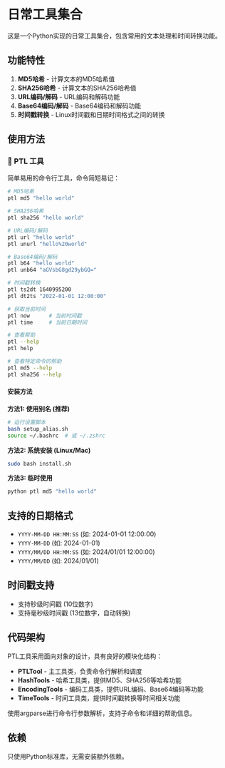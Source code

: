 # 日常工具集合

这是一个Python实现的日常工具集合，包含常用的文本处理和时间转换功能。

## 功能特性

1. **MD5哈希** - 计算文本的MD5哈希值
2. **SHA256哈希** - 计算文本的SHA256哈希值
3. **URL编码/解码** - URL编码和解码功能
4. **Base64编码/解码** - Base64编码和解码功能
5. **时间戳转换** - Linux时间戳和日期时间格式之间的转换

## 使用方法

### 🚀 PTL 工具

简单易用的命令行工具，命令简短易记：

```bash
# MD5哈希
ptl md5 "hello world"

# SHA256哈希
ptl sha256 "hello world"

# URL编码/解码
ptl url "hello world"
ptl unurl "hello%20world"

# Base64编码/解码
ptl b64 "hello world"
ptl unb64 "aGVsbG8gd29ybGQ="

# 时间戳转换
ptl ts2dt 1640995200
ptl dt2ts "2022-01-01 12:00:00"

# 获取当前时间
ptl now      # 当前时间戳
ptl time     # 当前日期时间

# 查看帮助
ptl --help
ptl help

# 查看特定命令的帮助
ptl md5 --help
ptl sha256 --help
```

#### 安装方法

**方法1: 使用别名 (推荐)**
```bash
# 运行设置脚本
bash setup_alias.sh
source ~/.bashrc  # 或 ~/.zshrc
```

**方法2: 系统安装 (Linux/Mac)**
```bash
sudo bash install.sh
```

**方法3: 临时使用**
```bash
python ptl md5 "hello world"
```

## 支持的日期格式

- `YYYY-MM-DD HH:MM:SS` (如: 2024-01-01 12:00:00)
- `YYYY-MM-DD` (如: 2024-01-01)
- `YYYY/MM/DD HH:MM:SS` (如: 2024/01/01 12:00:00)
- `YYYY/MM/DD` (如: 2024/01/01)

## 时间戳支持

- 支持秒级时间戳 (10位数字)
- 支持毫秒级时间戳 (13位数字，自动转换)

## 代码架构

PTL工具采用面向对象的设计，具有良好的模块化结构：

- **PTLTool** - 主工具类，负责命令行解析和调度
- **HashTools** - 哈希工具类，提供MD5、SHA256等哈希功能
- **EncodingTools** - 编码工具类，提供URL编码、Base64编码等功能
- **TimeTools** - 时间工具类，提供时间戳转换等时间相关功能

使用argparse进行命令行参数解析，支持子命令和详细的帮助信息。

## 依赖

只使用Python标准库，无需安装额外依赖。